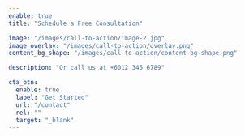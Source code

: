 ```yaml
---
enable: true
title: "Schedule a Free Consultation"

image: "/images/call-to-action/image-2.jpg"
image_overlay: "/images/call-to-action/overlay.png"
content_bg_shape: "/images/call-to-action/content-bg-shape.png"

description: "Or call us at +6012 345 6789"

cta_btn:
  enable: true
  label: "Get Started"
  url: "/contact"
  rel: ""
  target: "_blank"
---
```


